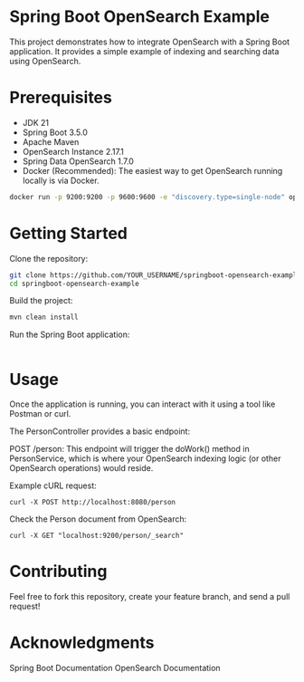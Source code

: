# Spring Boot OpenSearch Example
This project demonstrates how to integrate OpenSearch with a Spring Boot application. It provides a simple example of indexing and searching data using OpenSearch.

# Prerequisites

- JDK 21
- Spring Boot 3.5.0
- Apache Maven
- OpenSearch Instance 2.17.1
- Spring Data OpenSearch 1.7.0
- Docker (Recommended): The easiest way to get OpenSearch running locally is via Docker.
```bash
docker run -p 9200:9200 -p 9600:9600 -e "discovery.type=single-node" opensearchproject/opensearch:2.17.1
```

# Getting Started

Clone the repository:

```bash
git clone https://github.com/YOUR_USERNAME/springboot-opensearch-example.git
cd springboot-opensearch-example
```

Build the project:

```bash
mvn clean install
```

Run the Spring Boot application:

```mvn spring-boot:run
```

# Usage

Once the application is running, you can interact with it using a tool like Postman or curl.

The PersonController provides a basic endpoint:

POST /person: This endpoint will trigger the doWork() method in PersonService, which is where your OpenSearch indexing logic (or other OpenSearch operations) would reside.

Example cURL request:

```
curl -X POST http://localhost:8080/person
```

Check the Person document from OpenSearch:
```
curl -X GET "localhost:9200/person/_search"
```

# Contributing
Feel free to fork this repository, create your feature branch, and send a pull request!

# Acknowledgments
Spring Boot Documentation
OpenSearch Documentation